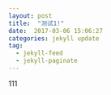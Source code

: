 ```yaml
---
layout: post
title:  "测试1!"
date:  2017-03-06 15:06:27
categories: jekyll update
tag:
  - jekyll-feed
  - jekyll-paginate
---
```

111


